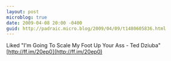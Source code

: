 ```yaml
---
layout: post
microblog: true
date: 2009-04-08 20:00 -0400
guid: http://padraic.micro.blog/2009/04/09/t1480605836.html
---
```

Liked "I'm Going To Scale My Foot Up Your Ass - Ted Dziuba" [http://ff.im/20ep0](http://ff.im/20ep0)
